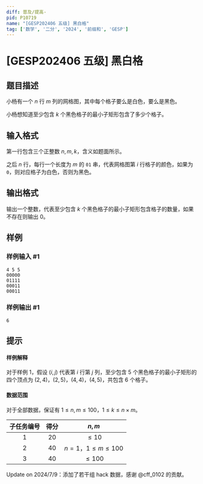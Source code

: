 ```yaml
---
diff: 普及/提高-
pid: P10719
name: "[GESP202406 五级] 黑白格"
tag: ['数学', '二分', '2024', '前缀和', 'GESP']
---
```

# [GESP202406 五级] 黑白格
## 题目描述

小杨有一个 $n$ 行 $m$ 列的网格图，其中每个格子要么是白色，要么是黑色。

小杨想知道至少包含 $k$ 个黑色格子的最小子矩形包含了多少个格子。
## 输入格式

第一行包含三个正整数 $n,m,k$，含义如题面所示。

之后 $n$ 行，每行⼀个长度为 $m$ 的 $\texttt{01}$ 串，代表网格图第 $i$ 行格子的颜色，如果为 $\texttt{0}$，则对应格子为白色，否则为黑色。
## 输出格式

输出一个整数，代表至少包含 $k$ 个黑色格子的最小子矩形包含格子的数量，如果不存在则输出 $0$。
## 样例

### 样例输入 #1
```
4 5 5
00000
01111
00011
00011
```
### 样例输出 #1
```
6
```
## 提示

#### 样例解释

对于样例 $1$，假设 $(i,j)$ 代表第 $i$ 行第 $j$ 列，至少包含 $5$ 个黑色格子的最小子矩形的四个顶点为 $(2,4)$，$(2,5)$，$(4,4)$，$(4,5)$，共包含 $6$ 个格子。

#### 数据范围

对于全部数据，保证有 $1\le n,m\le 100$，$1\le k\le n\times m$。

| 子任务编号 | 得分 | $n,m$ |
| :--: | :--: | :--: |
| $1$ | $20$ | $\le 10$  |
| $2$ | $40$ | $n=1$，$1\le m\le 100$ |
| $3$ | $40$ | $\le 100$|

Update on 2024/7/9：添加了若干组 hack 数据，感谢 @cff_0102 的贡献。
